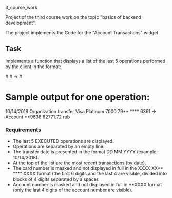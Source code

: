 3_course_work

Project of the third course work on the topic 
"basics of backend development".

The project implements the Code for the "Account Transactions" widget

## Task

Implements a function that displays a list of the last 5 operations performed by the client in the format:

#<transfer date> <transfer description>
#<from> -> <where>
#<transfer amount> <currency>

# Sample output for one operation:

10/14/2018 Organization transfer
Visa Platinum 7000 79** **** 6361 -> Account **9638
82771.72 rub


### Requirements

- The last 5 EXECUTED operations are displayed.
- Operations are separated by an empty line.
- The transfer date is presented in the format DD.MM.YYYY (example: 10/14/2018).
- At the top of the list are the most recent transactions (by date).
- The card number is masked and not displayed in full in the XXXX XX** **** XXXX format (the first 6 digits and the last 4 are visible, divided into blocks of 4 digits separated by a space).
- Account number is masked and not displayed in full in **XXXX format
(only the last 4 digits of the account number are visible).